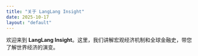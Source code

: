 ```yaml
---
title: "关于 LangLang Insight"
date: 2025-10-17
layout: "default"
---
```

欢迎来到 **LangLang Insight**。这里，我们讲解宏观经济机制和全球金融史，带您了解世界经济的演变。
